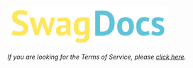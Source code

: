 ![](https://github.com/Swag-Discord-Bot/Swag-Docs/blob/main/Assets/DocsLogo.png?raw=true)

*If you are looking for the Terms of Service, please [click here](Terms.md).*
